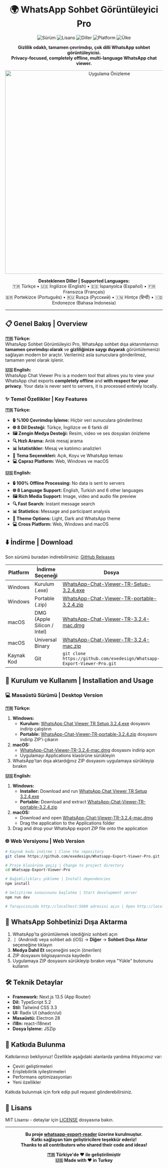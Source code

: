 <div align="center">

# 🌍 WhatsApp Sohbet Görüntüleyici Pro

![Sürüm](https://img.shields.io/badge/Sürüm-3.2.4-brightgreen)
![Lisans](https://img.shields.io/badge/Lisans-MIT-blue)
![Diller](https://img.shields.io/badge/Diller-8-orange)
![Platform](https://img.shields.io/badge/Platform-Web%20%7C%20Windows%20%7C%20macOS-lightgrey)
![Ülke](https://img.shields.io/badge/Made%20in-Turkey-red)

**Gizlilik odaklı, tamamen çevrimdışı, çok dilli WhatsApp sohbet görüntüleyicisi.**  
**Privacy-focused, completely offline, multi-language WhatsApp chat viewer.**

<img src="https://github.com/exedesign/Whatsapp-Export-Viewer-Pro/raw/main/public/app-preview.png" alt="Uygulama Önizleme" width="650" />

**Desteklenen Diller | Supported Languages:**  
🇹🇷 Türkçe • 🇺🇸 İngilizce (English) • 🇪🇸 İspanyolca (Español) • 🇫🇷 Fransızca (Français)  
🇧🇷 Portekizce (Português) • 🇷🇺 Rusça (Русский) • 🇮🇳 Hintçe (हिन्दी) • 🇮🇩 Endonezce (Bahasa Indonesia)

</div>

---

## 📋 Genel Bakış | Overview

**🇹🇷 Türkçe:**  
WhatsApp Sohbet Görüntüleyici Pro, WhatsApp sohbet dışa aktarımlarınızı **tamamen çevrimdışı olarak** ve **gizliliğinize saygı duyarak** görüntülemenizi sağlayan modern bir araçtır. Verileriniz asla sunuculara gönderilmez, tamamen yerel olarak işlenir.

**🇺🇸 English:**  
WhatsApp Chat Viewer Pro is a modern tool that allows you to view your WhatsApp chat exports **completely offline** and **with respect for your privacy**. Your data is never sent to servers, it is processed entirely locally.

### ✨ Temel Özellikler | Key Features

**🇹🇷 Türkçe:**
- **🔒 %100 Çevrimdışı İşleme:** Hiçbir veri sunuculara gönderilmez
- **🌐 8 Dil Desteği:** Türkçe, İngilizce ve 6 farklı dil
- **🖼️ Zengin Medya Desteği:** Resim, video ve ses dosyaları önizleme
- **🔍 Hızlı Arama:** Anlık mesaj arama
- **📊 İstatistikler:** Mesaj ve katılımcı analizleri
- **🎨 Tema Seçenekleri:** Açık, Koyu ve WhatsApp teması
- **💻 Çapraz Platform:** Web, Windows ve macOS

**🇺🇸 English:**
- **🔒 100% Offline Processing:** No data is sent to servers
- **🌐 8 Language Support:** English, Turkish and 6 other languages
- **🖼️ Rich Media Support:** Image, video and audio file preview
- **🔍 Fast Search:** Instant message search
- **📊 Statistics:** Message and participant analysis
- **🎨 Theme Options:** Light, Dark and WhatsApp theme
- **💻 Cross Platform:** Web, Windows and macOS

## ⬇️ İndirme | Download

Son sürümü buradan indirebilirsiniz: [GitHub Releases](https://github.com/exedesign/Whatsapp-Export-Viewer-Pro/releases)

| Platform | İndirme Seçeneği | Dosya |
|----------|------------------|--------------|
| Windows | Kurulum (.exe) | [WhatsApp-Chat-Viewer-TR-Setup-3.2.4.exe](https://github.com/exedesign/Whatsapp-Export-Viewer-Pro/raw/main/releases/WhatsApp-Chat-Viewer-TR-Setup-3.2.4.exe) |
| Windows | Portable (.zip) | [WhatsApp-Chat-Viewer-TR-portable-3.2.4.zip](https://github.com/exedesign/Whatsapp-Export-Viewer-Pro/raw/main/releases/WhatsApp-Chat-Viewer-TR-portable-3.2.4.zip) |
| macOS | DMG (Apple Silicon / Intel) | [WhatsApp-Chat-Viewer-TR-3.2.4-mac.dmg](https://github.com/exedesign/Whatsapp-Export-Viewer-Pro/raw/main/releases/WhatsApp-Chat-Viewer-TR-3.2.4-mac.dmg) |
| macOS | Universal Binary | [WhatsApp-Chat-Viewer-TR-3.2.4-mac.zip](https://github.com/exedesign/Whatsapp-Export-Viewer-Pro/raw/main/releases/WhatsApp-Chat-Viewer-TR-3.2.4-mac.zip) |
| Kaynak Kod | Git | `git clone https://github.com/exedesign/Whatsapp-Export-Viewer-Pro.git` |

## 🚀 Kurulum ve Kullanım | Installation and Usage

### 💻 Masaüstü Sürümü | Desktop Version

**🇹🇷 Türkçe:**
1. **Windows:**
   - **Kurulum:** [WhatsApp Chat Viewer TR Setup 3.2.4.exe](https://github.com/exedesign/Whatsapp-Export-Viewer-Pro/releases/download/v3.2.4/WhatsApp-Chat-Viewer-TR-Setup-3.2.4.exe) dosyasını indirip çalıştırın
   - **Portable:** [WhatsApp-Chat-Viewer-TR-portable-3.2.4.zip](https://github.com/exedesign/Whatsapp-Export-Viewer-Pro/releases/download/v3.2.4/WhatsApp-Chat-Viewer-TR-portable-3.2.4.zip) dosyasını indirip ZIP'i çıkarın
2. **macOS:**
   - [WhatsApp-Chat-Viewer-TR-3.2.4-mac.dmg](https://github.com/exedesign/Whatsapp-Export-Viewer-Pro/releases/download/v3.2.4/WhatsApp-Chat-Viewer-TR-3.2.4-mac.dmg) dosyasını indirip açın
   - Uygulamayı Applications klasörüne sürükleyin
3. WhatsApp'tan dışa aktardığınız ZIP dosyasını uygulamaya sürükleyip bırakın

**🇺🇸 English:**
1. **Windows:**
   - **Installer:** Download and run [WhatsApp Chat Viewer TR Setup 3.2.4.exe](https://github.com/exedesign/Whatsapp-Export-Viewer-Pro/releases/download/v3.2.4/WhatsApp-Chat-Viewer-TR-Setup-3.2.4.exe)
   - **Portable:** Download and extract [WhatsApp-Chat-Viewer-TR-portable-3.2.4.zip](https://github.com/exedesign/Whatsapp-Export-Viewer-Pro/releases/download/v3.2.4/WhatsApp-Chat-Viewer-TR-portable-3.2.4.zip)
2. **macOS:**
   - Download and open [WhatsApp-Chat-Viewer-TR-3.2.4-mac.dmg](https://github.com/exedesign/Whatsapp-Export-Viewer-Pro/releases/download/v3.2.4/WhatsApp-Chat-Viewer-TR-3.2.4-mac.dmg)
   - Drag the application to the Applications folder
3. Drag and drop your WhatsApp export ZIP file onto the application

### 🌐 Web Versiyonu | Web Version

```bash
# Kaynak kodu indirme | Clone the repository
git clone https://github.com/exedesign/Whatsapp-Export-Viewer-Pro.git

# Proje klasörüne geçiş | Change to project directory
cd Whatsapp-Export-Viewer-Pro

# Bağımlılıkları yükleme | Install dependencies
npm install

# Geliştirme sunucusunu başlatma | Start development server
npm run dev

# Tarayıcınızda http://localhost:5680 adresini açın | Open http://localhost:5680 in your browser
```

## 📱 WhatsApp Sohbetinizi Dışa Aktarma

1. WhatsApp'ta görüntülemek istediğiniz sohbeti açın
2. **⋮** (Android) veya sohbet adı (iOS) → **Diğer** → **Sohbeti Dışa Aktar** seçeneğine tıklayın
3. **Medya Dahil Et** seçeneğini seçin (önerilen)
4. ZIP dosyasını bilgisayarınıza kaydedin
5. Uygulamaya ZIP dosyasını sürükleyip bırakın veya "Yükle" butonunu kullanın

## 🛠️ Teknik Detaylar

- **Framework:** Next.js 13.5 (App Router)
- **Dil:** TypeScript 5.2
- **Stil:** Tailwind CSS 3.3
- **UI:** Radix UI (shadcn/ui)
- **Masaüstü:** Electron 28
- **i18n:** react-i18next
- **Dosya İşleme:** JSZip

## 🤝 Katkıda Bulunma

Katkılarınızı bekliyoruz! Özellikle aşağıdaki alanlarda yardıma ihtiyacımız var:

- Çeviri geliştirmeleri
- Erişilebilirlik iyileştirmeleri
- Performans optimizasyonları
- Yeni özellikler

Katkıda bulunmak için fork edip pull request gönderebilirsiniz.

## 📝 Lisans

MIT Lisansı - detaylar için [LICENSE](LICENSE) dosyasına bakın.

---

<div align="center">

**Bu proje [whatsapp-export-reader](https://github.com/abishekvenkat/whatsapp-export-reader) üzerine kurulmuştur.**  
**Katkı sağlayan tüm geliştiricilere teşekkür ederiz!**  
**Thanks to all contributors who shared their code and ideas!**

**🇹🇷 Türkiye'de ❤️ ile geliştirilmiştir**  
**🇺🇸 Made with ❤️ in Turkey**

</div>